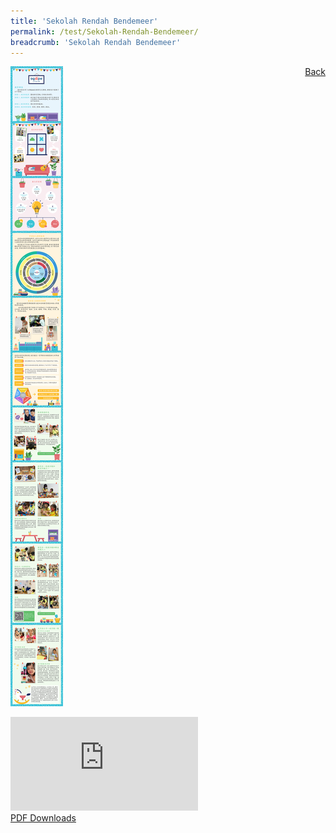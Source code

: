 ```yaml
---
title: 'Sekolah Rendah Bendemeer'
permalink: /test/Sekolah-Rendah-Bendemeer/
breadcrumb: 'Sekolah Rendah Bendemeer'
---
```

<a href="/gallery/gallery/pameran- bahasa- melayu-malay-language-exhibitions-c/schools/" style="float:right;">Back</a>
 <img src="/images/AGAPE-Presch-Poster.jpg"> <br/>
<div class="video-container">
  <iframe src="https://www.youtube.com/embed/d6fmLlW8eoE" frameborder="0" allow="accelerometer; autoplay; encrypted-media; gyroscope; picture-in-picture" allowfullscreen></iframe></div>
<a href="/Sharing-Sessions/01-website-exhibitor-template-pdf.pdf" download>PDF Downloads</a>
